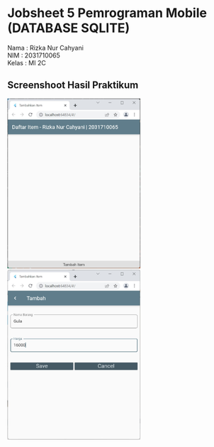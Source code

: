 # Jobsheet 5 Pemrograman Mobile (DATABASE SQLITE)

Nama  : Rizka Nur Cahyani <br/>
NIM   : 2031710065 <br/>
Kelas : MI 2C <br/>

## Screenshoot Hasil Praktikum
<img src="img/hasil1.jfif" alt="drawing" width="300"/>
<br/>
<img src="img/hasil2.jfif" alt="drawing" width="300"/>